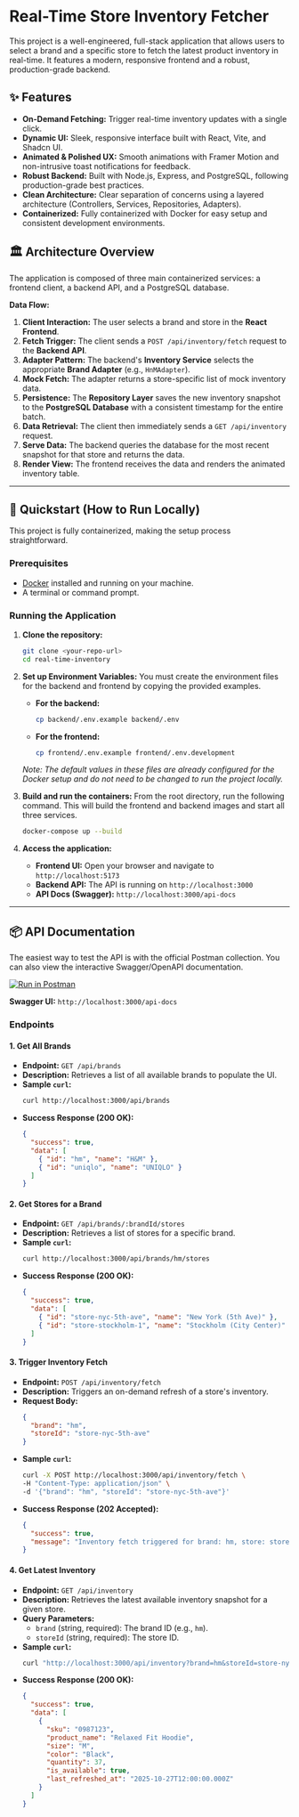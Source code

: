# Real-Time Store Inventory Fetcher

This project is a well-engineered, full-stack application that allows users to select a brand and a specific store to fetch the latest product inventory in real-time. It features a modern, responsive frontend and a robust, production-grade backend.

## ✨ Features

-   **On-Demand Fetching:** Trigger real-time inventory updates with a single click.
-   **Dynamic UI:** Sleek, responsive interface built with React, Vite, and Shadcn UI.
-   **Animated & Polished UX:** Smooth animations with Framer Motion and non-intrusive toast notifications for feedback.
-   **Robust Backend:** Built with Node.js, Express, and PostgreSQL, following production-grade best practices.
-   **Clean Architecture:** Clear separation of concerns using a layered architecture (Controllers, Services, Repositories, Adapters).
-   **Containerized:** Fully containerized with Docker for easy setup and consistent development environments.

## 🏛️ Architecture Overview

The application is composed of three main containerized services: a frontend client, a backend API, and a PostgreSQL database.

**Data Flow:**

1.  **Client Interaction:** The user selects a brand and store in the **React Frontend**.
2.  **Fetch Trigger:** The client sends a `POST /api/inventory/fetch` request to the **Backend API**.
3.  **Adapter Pattern:** The backend's **Inventory Service** selects the appropriate **Brand Adapter** (e.g., `HnMAdapter`).
4.  **Mock Fetch:** The adapter returns a store-specific list of mock inventory data.
5.  **Persistence:** The **Repository Layer** saves the new inventory snapshot to the **PostgreSQL Database** with a consistent timestamp for the entire batch.
6.  **Data Retrieval:** The client then immediately sends a `GET /api/inventory` request.
7.  **Serve Data:** The backend queries the database for the most recent snapshot for that store and returns the data.
8.  **Render View:** The frontend receives the data and renders the animated inventory table.

---

## 🚀 Quickstart (How to Run Locally)

This project is fully containerized, making the setup process straightforward.

### Prerequisites

-   [Docker](https://www.docker.com/products/docker-desktop/) installed and running on your machine.
-   A terminal or command prompt.

### Running the Application

1.  **Clone the repository:**
    ```bash
    git clone <your-repo-url>
    cd real-time-inventory
    ```

2.  **Set up Environment Variables:**
    You must create the environment files for the backend and frontend by copying the provided examples.

    -   **For the backend:**
        ```bash
        cp backend/.env.example backend/.env
        ```
    -   **For the frontend:**
        ```bash
        cp frontend/.env.example frontend/.env.development
        ```
    *Note: The default values in these files are already configured for the Docker setup and do not need to be changed to run the project locally.*

3.  **Build and run the containers:**
    From the root directory, run the following command. This will build the frontend and backend images and start all three services.
    ```bash
    docker-compose up --build
    ```

4.  **Access the application:**
    -   **Frontend UI:** Open your browser and navigate to `http://localhost:5173`
    -   **Backend API:** The API is running on `http://localhost:3000`
    -   **API Docs (Swagger):** `http://localhost:3000/api-docs`

---

## 📦 API Documentation

The easiest way to test the API is with the official Postman collection. You can also view the interactive Swagger/OpenAPI documentation.

[![Run in Postman](https://run.pstmn.io/button.svg)](https://www.postman.com/fadehack/workspace/coupon-management/collection/31394686-3703ca4c-48be-440f-9c01-9e1e54879966?action=share&creator=31394686)

**Swagger UI:** `http://localhost:3000/api-docs`

### Endpoints

#### 1. Get All Brands

-   **Endpoint:** `GET /api/brands`
-   **Description:** Retrieves a list of all available brands to populate the UI.
-   **Sample `curl`:**
    ```bash
    curl http://localhost:3000/api/brands
    ```
-   **Success Response (200 OK):**
    ```json
    {
      "success": true,
      "data": [
        { "id": "hm", "name": "H&M" },
        { "id": "uniqlo", "name": "UNIQLO" }
      ]
    }
    ```

#### 2. Get Stores for a Brand

-   **Endpoint:** `GET /api/brands/:brandId/stores`
-   **Description:** Retrieves a list of stores for a specific brand.
-   **Sample `curl`:**
    ```bash
    curl http://localhost:3000/api/brands/hm/stores
    ```
-   **Success Response (200 OK):**
    ```json
    {
      "success": true,
      "data": [
        { "id": "store-nyc-5th-ave", "name": "New York (5th Ave)" },
        { "id": "store-stockholm-1", "name": "Stockholm (City Center)" }
      ]
    }
    ```

#### 3. Trigger Inventory Fetch

-   **Endpoint:** `POST /api/inventory/fetch`
-   **Description:** Triggers an on-demand refresh of a store's inventory.
-   **Request Body:**
    ```json
    {
      "brand": "hm",
      "storeId": "store-nyc-5th-ave"
    }
    ```
-   **Sample `curl`:**
    ```bash
    curl -X POST http://localhost:3000/api/inventory/fetch \
    -H "Content-Type: application/json" \
    -d '{"brand": "hm", "storeId": "store-nyc-5th-ave"}'
    ```
-   **Success Response (202 Accepted):**
    ```json
    {
      "success": true,
      "message": "Inventory fetch triggered for brand: hm, store: store-nyc-5th-ave."
    }
    ```

#### 4. Get Latest Inventory

-   **Endpoint:** `GET /api/inventory`
-   **Description:** Retrieves the latest available inventory snapshot for a given store.
-   **Query Parameters:**
    -   `brand` (string, required): The brand ID (e.g., `hm`).
    -   `storeId` (string, required): The store ID.
-   **Sample `curl`:**
    ```bash
    curl "http://localhost:3000/api/inventory?brand=hm&storeId=store-nyc-5th-ave"
    ```
-   **Success Response (200 OK):**
    ```json
    {
      "success": true,
      "data": [
        {
          "sku": "0987123",
          "product_name": "Relaxed Fit Hoodie",
          "size": "M",
          "color": "Black",
          "quantity": 37,
          "is_available": true,
          "last_refreshed_at": "2025-10-27T12:00:00.000Z"
        }
      ]
    }
    ```